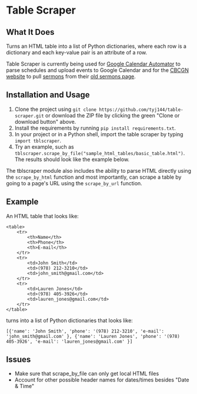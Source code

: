 # Table Scraper
## What It Does
Turns an HTML table into a list of Python dictionaries, where each row is a dictionary and each key-value pair is an attribute of a row.

Table Scraper is currently being used for [Google Calendar Automator](https://github.com/tyj144/google-calendar-automator) to parse schedules and upload events to Google Calendar and for the [CBCGN website](https://cbcgn.herokuapp.com/) to pull [sermons](https://cbcgn.herokuapp.com/sermons/) from their [old sermons page](https://cbcgn-public.sharepoint.com/sunday-sermons1).

## Installation and Usage
1. Clone the project using `git clone https://github.com/tyj144/table-scraper.git` or download the ZIP file by clicking the green "Clone or download button" above.
2. Install the requirements by running `pip install requirements.txt`.
3. In your project or in a Python shell, import the table scraper by typing `import tblscraper`.
4. Try an example, such as `tblscraper.scrape_by_file("sample_html_tables/basic_table.html")`. The results should look like the example below.

The tblscraper module also includes the ability to parse HTML directly using the `scrape_by_html` function and most importantly, can scrape a table by going to a page's URL using the `scrape_by_url` function.

## Example
An HTML table that looks like:
```
<table>
	<tr>
		<th>Name</th>
		<th>Phone</th>
		<th>E-mail</th>
	</tr>
	<tr>
		<td>John Smith</td>
		<td>(978) 212-3210</td>
		<td>john_smith@gmail.com</td>
	</tr>	
	<tr>
		<td>Lauren Jones</td>
		<td>(978) 405-3926</td>
		<td>lauren_jones@gmail.com</td>
	</tr>
</table>
```

turns into a list of Python dictionaries that looks like:
```
[{'name': 'John Smith', 'phone': '(978) 212-3210', 'e-mail': 'john_smith@gmail.com' }, {'name': 'Lauren Jones', 'phone': '(978) 405-3926', 'e-mail': 'lauren_jones@gmail.com' }]
```

## Issues
* Make sure that scrape_by_file can only get local HTML files
* Account for other possible header names for dates/times besides "Date & Time"